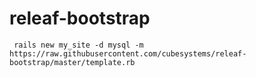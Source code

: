 releaf-bootstrap
================

     rails new my_site -d mysql -m https://raw.githubusercontent.com/cubesystems/releaf-bootstrap/master/template.rb
